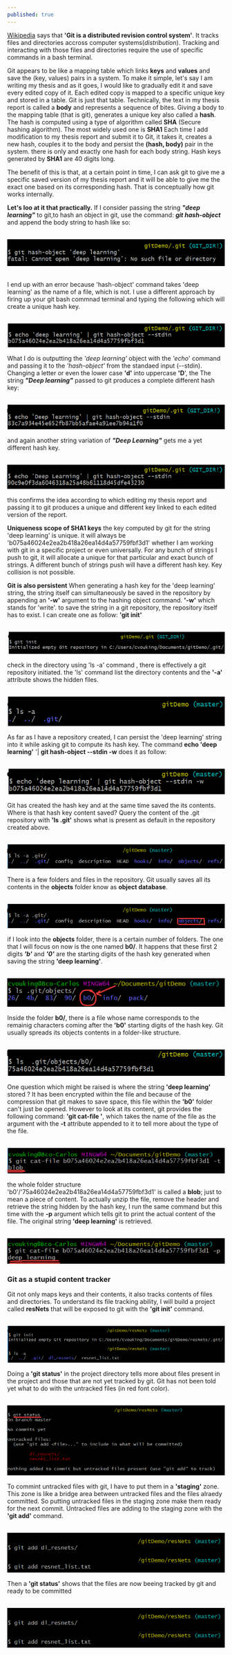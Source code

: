 ```yaml
---
published: true
---
```


[Wikipedia](https://en.wikipedia.org/wiki/Git) says that **'Git is a distributed revision control system'**. It tracks files and directories accross computer systems(_distribution_). Tracking and interacting with those files and directories require the use of specific commands in a bash terminal.

Git appears to be like a mapping table which links **keys** and **values** and save the (key, values) pairs in a system. To make it simple, let's say I am writing my thesis and as it goes, I would like to gradually edit it and save every edited copy of it. Each edited copy is mapped to a specific unique key and stored in a table. Git is just that table. Technically, the text in my thesis report is called a **body** and represents a sequence of bites. Giving a body to the mapping table (that is git),  generates a unique key also called a **hash**. The hash is computed using a type of algorithm called **SHA** (Secure hashing algorithm). The most widely used one is **SHA1** Each time I add modification to my thesis report and submit it to Git, it takes it, creates a new hash, couples it to the body and persist the **(hash, body)** pair in the system. there is only and exactly one hash for each body string. Hash keys generated by **SHA1** are 40 digits long.

The benefit of this is that, at a certain point in time, I can ask git to give me a specific saved version of my thesis report and it will be able to give me the exact one based on its  corresponding hash. That is conceptually how git works internally.

**Let's loo at it that practically.**
If I consider passing the string **_"deep learning"_** to git,to hash an object in git, use the command: **_git hash-object_** and append the body string to hash like so:


&nbsp;&nbsp;&nbsp;&nbsp;&nbsp;&nbsp;&nbsp;&nbsp;&nbsp;&nbsp;&nbsp;&nbsp;&nbsp;![png](/images/git0.PNG)
&nbsp;&nbsp;&nbsp;&nbsp;&nbsp;&nbsp;&nbsp;&nbsp;&nbsp;
&nbsp;&nbsp;&nbsp;&nbsp;&nbsp;&nbsp;&nbsp;&nbsp;&nbsp;

I end up with an error because 'hash-object' command takes 'deep learning' as the name of a file, which is not. I use a different approach by firing up your git bash commnad terminal and typing the following which will create a unique hash key.



&nbsp;&nbsp;&nbsp;&nbsp;&nbsp;&nbsp;&nbsp;&nbsp;&nbsp;&nbsp;&nbsp;&nbsp;&nbsp;![png](/images/git1.PNG)



What I do is outputting the _'deep learning'_ object with the _'echo_' command and passing it to the _'hash-object'_ from the standaed input (--stdin). Changing a letter or even the lower case **'d'** into uppercase **'D**', the The string **_"Deep learning"_** passed to git produces a complete different hash key:



&nbsp;&nbsp;&nbsp;&nbsp;&nbsp;&nbsp;&nbsp;&nbsp;&nbsp;&nbsp;&nbsp;&nbsp;&nbsp;![png](/images/git2.PNG)



and again another string variation of **_"Deep Learning"_** gets me a yet different hash key.



&nbsp;&nbsp;&nbsp;&nbsp;&nbsp;&nbsp;&nbsp;&nbsp;&nbsp;&nbsp;&nbsp;&nbsp;&nbsp;![png](/images/git3.PNG)



this confirms the idea according to which editing my thesis report and passing it to git produces a unique and different key linked to each edited version of the report.



**Uniqueness scope of SHA1 keys**
the key computed by git for the string 'deep learning' is unique. it will always be 'b075a46024e2ea2b418a26ea14d4a57759fbf3d1' whether I am working with git in a specific project or even universally. For any bunch of strings I push to git, it will allocate a unique for that particular and exact bunch of strings. A different bunch of strings push will have a different hash key. Key collision is not possible.


**Git is also persistent**
When generating a hash key for the 'deep learning' string, the string itself can simultaneously be saved in the repository by appending an **'-w'** argument to  the hashing object command. **'-w'** which stands for 'write'. to save the string in a git repository, the repository itself has to exist. I can create one as follow: **'git init'**


&nbsp;&nbsp;&nbsp;&nbsp;&nbsp;&nbsp;&nbsp;&nbsp;&nbsp;&nbsp;&nbsp;&nbsp;&nbsp;![png](/images/git4.PNG)


check in the directory using 'ls -a' command , there is effectively a git repository initiated. the 'ls' command list the directory contents and the **'-a'** attribute shows the hidden files.  



&nbsp;&nbsp;&nbsp;&nbsp;&nbsp;&nbsp;&nbsp;&nbsp;&nbsp;&nbsp;&nbsp;&nbsp;&nbsp;![png](/images/git5.PNG)



As far as I have a repository created, I can persist the 'deep learning' string into it while asking git to compute its hash key. The command **echo 'deep learning'** \'| **git hash-object --stdin -w** does it as follow:


&nbsp;&nbsp;&nbsp;&nbsp;&nbsp;&nbsp;&nbsp;&nbsp;&nbsp;&nbsp;&nbsp;&nbsp;&nbsp;![png](/images/git6.PNG)



Git has created the hash key and at the same time saved the its contents. Where is that hash key content saved? Query the content of the .git repository with **'ls .git'** shows what is present as default in the repository created above.


&nbsp;&nbsp;&nbsp;&nbsp;&nbsp;&nbsp;&nbsp;&nbsp;&nbsp;&nbsp;&nbsp;&nbsp;&nbsp;![png](/images/git7.PNG)



There is a few folders and files in the repository. Git usually saves all its contents in the **objects** folder know as **object database**.


&nbsp;&nbsp;&nbsp;&nbsp;&nbsp;&nbsp;&nbsp;&nbsp;&nbsp;&nbsp;&nbsp;&nbsp;&nbsp;![png](/images/git7_a.PNG)



if I look into the **objects** folder, there is a certain number of folders. The one that I will focus on now is the one named **b0/**. It happens that these first 2 digits ***'b'*** and ***'0'*** are the starting digits of the hash key generated when saving the string **'deep learning'**. 



&nbsp;&nbsp;&nbsp;&nbsp;&nbsp;&nbsp;&nbsp;&nbsp;&nbsp;&nbsp;&nbsp;&nbsp;&nbsp;![png](/images/git8.PNG)




Inside the folder **b0/**, there is a file whose name corresponds to the remainig characters coming after the **'b0'** starting digits of the hash key. Git usually spreads its objects contents in a folder-like structure.



&nbsp;&nbsp;&nbsp;&nbsp;&nbsp;&nbsp;&nbsp;&nbsp;&nbsp;&nbsp;&nbsp;&nbsp;&nbsp;![png](/images/git9.PNG)




One question which might be raised is where the string **'deep learning'** stored ? It has been encrypted within the file and because of the compression that git makes to save space, this file within the **'b0'** folder can't just be opened. However to look at its content, git provides the following command:
**'git cat-file '**,  which takes the name of the file as the argument with the **-t** attribute appended to it to tell more about the type of the file.



&nbsp;&nbsp;&nbsp;&nbsp;&nbsp;&nbsp;&nbsp;&nbsp;&nbsp;&nbsp;&nbsp;&nbsp;&nbsp;![png](/images/git10.PNG)




the whole folder structure 'b0'/'75a46024e2ea2b418a26ea14d4a57759fbf3d1' is called a **blob**; just to mean a piece of content. To actually unzip the file, remove the header and retrieve the string hidden by the hash key, I run the same command but this time with the **-p** argument which tells git to print the actual content of the file. The original string **'deep learning'** is retrieved.




&nbsp;&nbsp;&nbsp;&nbsp;&nbsp;&nbsp;&nbsp;&nbsp;&nbsp;&nbsp;&nbsp;&nbsp;&nbsp;![png](/images/git11.PNG)



### **Git as a stupid content tracker**

Git not only maps keys and their contents, it also tracks contents of files and directories. To understand its file tracking ability, I will build a project called **resNets** that will be exposed to git with the **'git init'** command.



&nbsp;&nbsp;&nbsp;&nbsp;&nbsp;&nbsp;&nbsp;&nbsp;&nbsp;&nbsp;&nbsp;&nbsp;&nbsp;![png](/images/git12.PNG)



Doing a **'git status'** in the project directory tells more about files present in the project and those that are not yet tracked by git. Git has not been told yet what to do with the untracked files (in red font color).




&nbsp;&nbsp;&nbsp;&nbsp;&nbsp;&nbsp;&nbsp;&nbsp;&nbsp;&nbsp;&nbsp;&nbsp;&nbsp;![png](/images/git13.PNG)




To commint untracked files with git, I have to put them in a **'staging'** zone. This zone is like a bridge area between untracked files and the files alraedy committed. So putting untracked files in the staging zone make them ready for the next commit. Untracked files are adding to the staging zone with the **'git add'** command.




&nbsp;&nbsp;&nbsp;&nbsp;&nbsp;&nbsp;&nbsp;&nbsp;&nbsp;&nbsp;&nbsp;&nbsp;&nbsp;![png](/images/git14.PNG)




Then a **'git status'** shows that the files are now beeing tracked by git and ready to be committed




&nbsp;&nbsp;&nbsp;&nbsp;&nbsp;&nbsp;&nbsp;&nbsp;&nbsp;&nbsp;&nbsp;&nbsp;&nbsp;![png](/images/git14.PNG)















